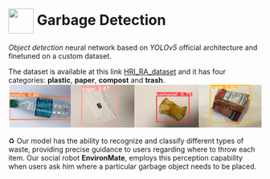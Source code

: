 # <img src="https://i.imgur.com/MYUQ9Cb.png" width="50" height="50" align="center"> Garbage Detection 

*Object detection* neural network based on *YOLOv5* official architecture and finetuned on a custom dataset.

The dataset is available at this link [HRI_RA_dataset](https://universe.roboflow.com/sappia/hri-ra-mtc9l) and it has four categories: **plastic**, **paper**, **compost** and **trash**.
![](img.png)

♻ Our model has the ability to recognize and classify different types of waste, providing precise guidance to users regarding where to throw each item. Our social robot **EnvironMate**, employs this perception capability when users ask him where a particular garbage object needs to be placed.
